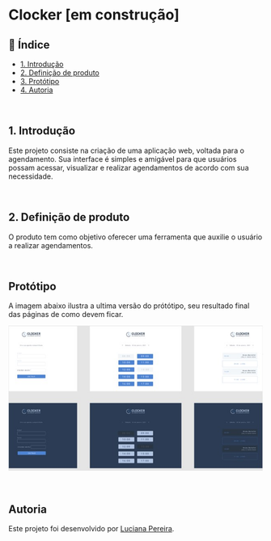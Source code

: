 # Clocker [em construção]

## :page_facing_up: Índice

* [1. Introdução](#1-Introdução)
* [2. Definição de produto](#2-Definição-de-produto)
* [3. Protótipo](#3-Protótipo)
* [4. Autoria](#4-Autoria)

&nbsp;
## 1. Introdução

Este projeto consiste na criação de uma aplicação web, voltada para o agendamento. Sua interface é simples e amigável para que usuários possam acessar, visualizar e realizar agendamentos de acordo com sua necessidade.

&nbsp;
## 2. Definição de produto

O produto tem como objetivo oferecer uma ferramenta que auxilie o usuário a realizar agendamentos.

&nbsp;
## Protótipo

A imagem abaixo ilustra a ultima versão do prótótipo, seu resultado final das páginas de como devem ficar.

![image](/prototipo.jpg)

&nbsp;
## Autoria 

Este projeto foi desenvolvido por [Luciana Pereira](https://github.com/luciana-pereira/).
